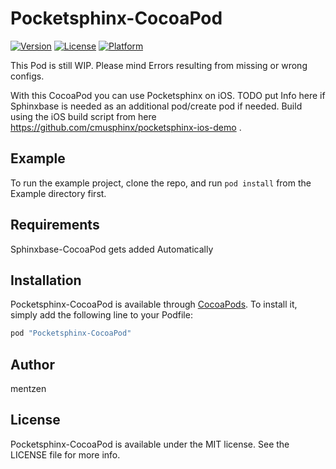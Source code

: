 # Pocketsphinx-CocoaPod

[![Version](https://img.shields.io/cocoapods/v/Pocketsphinx-CocoaPod.svg?style=flat)](http://cocoapods.org/pods/Pocketsphinx-CocoaPod)
[![License](https://img.shields.io/cocoapods/l/Pocketsphinx-CocoaPod.svg?style=flat)](http://cocoapods.org/pods/Pocketsphinx-CocoaPod)
[![Platform](https://img.shields.io/cocoapods/p/Pocketsphinx-CocoaPod.svg?style=flat)](http://cocoapods.org/pods/Pocketsphinx-CocoaPod)

This Pod is still WIP. Please mind Errors resulting from missing or wrong configs.

With this CocoaPod you can use Pocketsphinx on iOS. 
TODO put Info here if Sphinxbase is needed as an additional pod/create pod if needed.
Build using the iOS build script from here https://github.com/cmusphinx/pocketsphinx-ios-demo .


## Example

To run the example project, clone the repo, and run `pod install` from the Example directory first.

## Requirements

Sphinxbase-CocoaPod gets added Automatically

## Installation

Pocketsphinx-CocoaPod is available through [CocoaPods](http://cocoapods.org). To install
it, simply add the following line to your Podfile:

```ruby
pod "Pocketsphinx-CocoaPod"
```

## Author

mentzen

## License

Pocketsphinx-CocoaPod is available under the MIT license. See the LICENSE file for more info.


